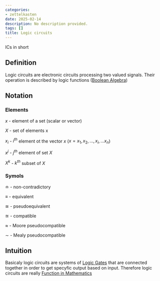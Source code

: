```yaml
---
categories:
- zettelkasten
date: 2025-02-14
description: No description provided.
tags: []
title: Logic circuits
---
```


ICs in short

## Definition

Logic circuits are electronic circuits processing two valued signals. Their operation is described by logic functions ([Boolean Algebra](Boolean%20Algebra.md))

## Notation

### Elements

$x$ - element of a set (scalar or vector)

$X$ - set of elements x

$x_i$ - $i^{th}$ element ot the vector $x$ ($x = {x_1,x_2,...,x_i,...x_n}$)

$x^j$ - $j^{th}$ element of set $X$ 

$X^k$ - $k^{th}$ subset of $X$ 

### Symols

$\bumpeq$ - non-contradictory

$\equiv$ - equivalent

$\cong$ - pseudoequivalent

$\approxeq$ - compatible

$\approx$ - Moore pseudocompatible

$\sim$ - Mealy pseudocompatible

## Intuition

Basicaly logic circuits are systems of [Logic Gates](Logic%20Gates.md) that are connected together in order to get specyfic output based on input. Therefore logic circuits are really [Function in Mathematics](Function%20in%20Mathematics.md)
